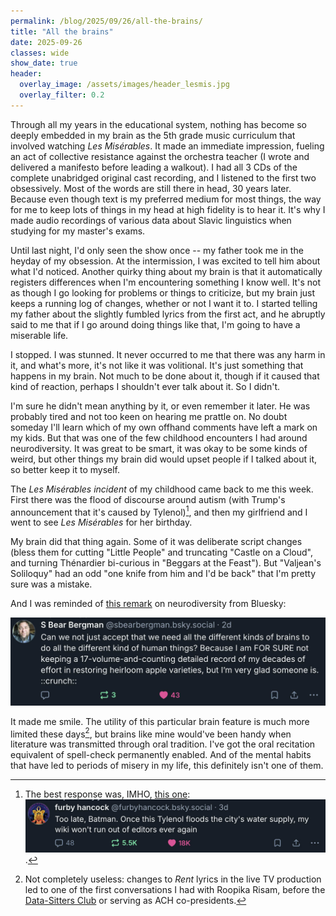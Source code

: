 ```yaml
---
permalink: /blog/2025/09/26/all-the-brains/
title: "All the brains"
date: 2025-09-26
classes: wide
show_date: true
header:
  overlay_image: /assets/images/header_lesmis.jpg
  overlay_filter: 0.2
---
```


Through all my years in the educational system, nothing has become so deeply embedded in my brain as the 5th grade music curriculum that involved watching *Les Misérables*. It made an immediate impression, fueling an act of collective resistance against the orchestra teacher (I wrote and delivered a manifesto before leading a walkout). I had all 3 CDs of the complete unabridged original cast recording, and I listened to the first two obsessively. Most of the words are still there in head, 30 years later. Because even though text is my preferred medium for most things, the way for me to keep lots of things in my head at high fidelity is to hear it. It's why I made audio recordings of various data about Slavic linguistics when studying for my master's exams.

Until last night, I'd only seen the show once -- my father took me in the heyday of my obsession. At the intermission, I was excited to tell him about what I'd noticed. Another quirky thing about my brain is that it automatically registers differences when I'm encountering something I know well. It's not as though I go looking for problems or things to criticize, but my brain just keeps a running log of changes, whether or not I want it to. I started telling my father about the slightly fumbled lyrics from the first act, and he abruptly said to me that if I go around doing things like that, I'm going to have a miserable life.

I stopped. I was stunned. It never occurred to me that there was any harm in it, and what's more, it's not like it was volitional. It's just something that happens in my brain. Not much to be done about it, though if it caused that kind of reaction, perhaps I shouldn't ever talk about it. So I didn't.

I'm sure he didn't mean anything by it, or even remember it later. He was probably tired and not too keen on hearing me prattle on. No doubt someday I'll learn which of my own offhand comments have left a mark on my kids. But that was one of the few childhood encounters I had around neurodiversity. It was great to be smart, it was okay to be some kinds of weird, but other things my brain did would upset people if I talked about it, so better keep it to myself.

The *Les Misérables incident* of my childhood came back to me this week. First there was the flood of discourse around autism (with Trump's announcement that it's caused by Tylenol)[^1], and then my girlfriend and I went to see *Les Misérables* for her birthday.

My brain did that thing again. Some of it was deliberate script changes (bless them for cutting "Little People" and truncating "Castle on a Cloud", and turning Thénardier bi-curious in "Beggars at the Feast"). But "Valjean's Soliloquy" had an odd "one knife from him and I'd be back" that I'm pretty sure was a mistake.

And I was reminded of [this remark](https://bsky.app/profile/sbearbergman.bsky.social/post/3lzlrdgk5tc2c) on neurodiversity from Bluesky:

![Bluesky post from S Bear Bergman, 'Can we not just accept that we need all the different kinds of brains to do all the different kind of human things? Because I am FOR SURE not keeping a 17-volume-and-counting detailed record of my decades of effort in restoring heirloom apple varieties, but I’m very glad someone is. ::crunch::'](/assets/images/all-brains.jpg)

It made me smile. The utility of this particular brain feature is much more limited these days[^2], but brains like mine would've been handy when literature was transmitted through oral tradition. I've got the oral recitation equivalent of spell-check permanently enabled. And of the mental habits that have led to periods of misery in my life, this definitely isn't one of them.


[^1]: The best response was, IMHO, [this one](https://bsky.app/profile/furbyhancock.bsky.social/post/3lzhfiv4xjk2v): ![Bluesky post from Furby Hancock reading 'Too late, Batman. Once this Tylenol floods the city's water supply, my wiki won't run out of editors ever again'](/assets/images/autism-wiki.jpg).

[^2]: Not completely useless: changes to *Rent* lyrics in the live TV production led to one of the first conversations I had with Roopika Risam, before the [Data-Sitters Club](https://datasittersclub.github.io/site/books) or serving as ACH co-presidents.